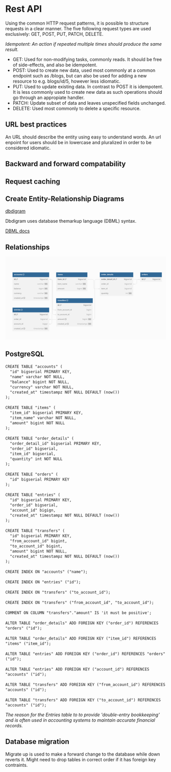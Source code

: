 # Rest API
Using the common HTTP request patterns, it is possible to structure requests in a clear manner. The five following request types are used exclusively: GET, POST, PUT, PATCH, DELETE.

*Idempotent: An action if repeated multiple times should produce the same result.*

- GET: Used for non-modifying tasks, commonly reads. It should be free of side-effects, and also be idempotent.
- POST: Used to create new data, used most commonly at a common endpoint such as /blogs, but can also be used for adding a new resource to e.g. blogs/id/5, however less idiomatic.
- PUT: Used to update existing data. In contrast to POST it is idempotent. It is less commonly used to create new data as such operations should go through an appropiate handler. 
- PATCH: Update subset of data and leaves unspecified fields unchanged.
- DELETE: Used most commonly to delete a specific resource.

## URL best practices
An URL should describe the entity using easy to understand words. An url enpoint for users should be in lowercase and pluralized in order to be considered idiomatic.

## Backward and forward compatability

## Request caching

## Create Entity-Relationship Diagrams
[dbdigram](https://dbdiagram.io/home)

Dbdigram uses database themarkup language (DBML) syntax.

[DBML docs](https://dbml.dbdiagram.io/docs/)

## Relationships

![Alt text](image.png)

## PostgreSQL

```
CREATE TABLE "accounts" (
  "id" bigserial PRIMARY KEY,
  "name" varchar NOT NULL,
  "balance" bigint NOT NULL,
  "currency" varchar NOT NULL,
  "created_at" timestampz NOT NULL DEFAULT (now())
);

CREATE TABLE "items" (
  "item_id" bigserial PRIMARY KEY,
  "item_name" varchar NOT NULL,
  "amount" bigint NOT NULL
);

CREATE TABLE "order_details" (
  "order_detail_id" bigserial PRIMARY KEY,
  "order_id" bigserial,
  "item_id" bigserial,
  "quantity" int NOT NULL
);

CREATE TABLE "orders" (
  "id" bigserial PRIMARY KEY
);

CREATE TABLE "entries" (
  "id" bigserial PRIMARY KEY,
  "order_id" bigserial,
  "account_id" bigign,
  "created_at" timestampz NOT NULL DEFAULT (now())
);

CREATE TABLE "transfers" (
  "id" bigserial PRIMARY KEY,
  "from_account_id" bigint,
  "to_account_id" bigint,
  "amount" bigint NOT NULL,
  "created_at" timestampz NOT NULL DEFAULT (now())
);

CREATE INDEX ON "accounts" ("name");

CREATE INDEX ON "entries" ("id");

CREATE INDEX ON "transfers" ("to_account_id");

CREATE INDEX ON "transfers" ("from_account_id", "to_account_id");

COMMENT ON COLUMN "transfers"."amount" IS 'it must be positive';

ALTER TABLE "order_details" ADD FOREIGN KEY ("order_id") REFERENCES "orders" ("id");

ALTER TABLE "order_details" ADD FOREIGN KEY ("item_id") REFERENCES "items" ("item_id");

ALTER TABLE "entries" ADD FOREIGN KEY ("order_id") REFERENCES "orders" ("id");

ALTER TABLE "entries" ADD FOREIGN KEY ("account_id") REFERENCES "accounts" ("id");

ALTER TABLE "transfers" ADD FOREIGN KEY ("from_account_id") REFERENCES "accounts" ("id");

ALTER TABLE "transfers" ADD FOREIGN KEY ("to_account_id") REFERENCES "accounts" ("id");

```

*The reason for the Entries table to to provide 'double-entry bookkeeping' and is often used in accounting systems to maintain accurate financial records.*

## Database migration

Migrate up is used to make a forward change to the database while down reverts it. Might need to drop tables in correct order if it has foreign key contraints. 
